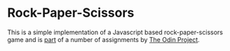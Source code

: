 # Rock-Paper-Scissors

This is a simple implementation of a Javascript based rock-paper-scissors game and is [part](https://www.theodinproject.com/lessons/foundations-rock-paper-scissors) of a number of assignments by [The Odin Project](https://www.theodinproject.com/).